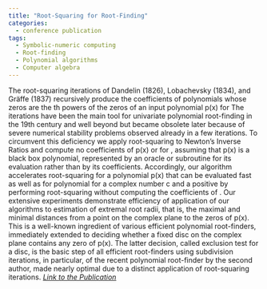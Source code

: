 ```yaml
---
title: "Root-Squaring for Root-Finding"
categories:
  - conference publication
tags:
  - Symbolic-numeric computing
  - Root-finding
  - Polynomial algorithms
  - Computer algebra
---
```


The root-squaring iterations of Dandelin (1826), Lobachevsky (1834), and Gräffe (1837) recursively produce the coefficients of polynomials whose zeros are the th powers of the zeros of an input polynomial p(x) for The iterations have been the main tool for univariate polynomial root-finding in the 19th century and well beyond but became obsolete later because of severe numerical stability problems observed already in a few iterations. To circumvent this deficiency we apply root-squaring to Newton’s Inverse Ratios and compute no coefficients of p(x) or for , assuming that p(x) is a black box polynomial, represented by an oracle or subroutine for its evaluation rather than by its coefficients. Accordingly, our algorithm accelerates root-squaring for a polynomial p(x) that can be evaluated fast as well as for polynomial for a complex number c and a positive by performing root-squaring without computing the coefficients of . Our extensive experiments demonstrate efficiency of application of our algorithms to estimation of extremal root radii, that is, the maximal and minimal distances from a point on the complex plane to the zeros of p(x). This is a well-known ingredient of various efficient polynomial root-finders, immediately extended to deciding whether a fixed disc on the complex plane contains any zero of p(x). The latter decision, called exclusion test for a disc, is the basic step of all efficient root-finders using subdivision iterations, in particular, of the recent polynomial root-finder by the second author, made nearly optimal due to a distinct application of root-squaring iterations.
<cite><a href="https://link.springer.com/chapter/10.1007/978-3-031-41724-5_6">Link to the Publication</a></cite>
